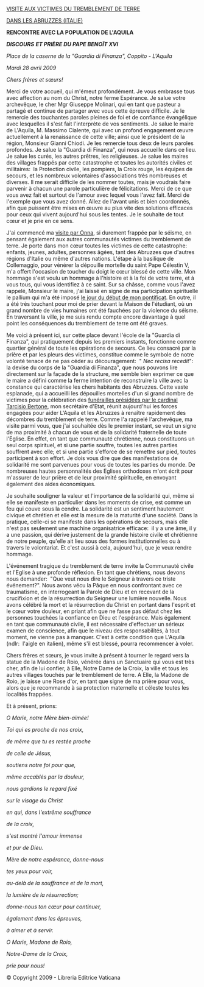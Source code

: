 [VISITE AUX VICTIMES DU TREMBLEMENT DE TERRE](http://www.vatican.va/holy_father/benedict_xvi/travels/2009/index_abruzzo_fr.htm)

[DANS LES ABRUZZES (ITALIE)](http://www.vatican.va/holy_father/benedict_xvi/travels/2009/index_abruzzo_fr.htm)

**RENCONTRE AVEC LA POPULATION DE L'AQUILA**

***DISCOURS*** ***ET PRIÈRE DU PAPE BENOÎT XVI***

*Place de la caserne de la "Guardia di Finanza", Coppito - L'Aquila*

*Mardi 28 avril 2009*

*Chers frères et sœurs!*

Merci de votre accueil, qui m'émeut profondément. Je vous embrasse tous avec affection au nom du Christ, notre ferme Espérance. Je salue votre archevêque, le cher Mgr Giuseppe Molinari, qui en tant que pasteur a partagé et continue de partager avec vous cette épreuve difficile. Je le remercie des touchantes paroles pleines de foi et de confiance évangélique avec lesquelles il s'est fait l'interprète de vos sentiments. Je salue le maire de L'Aquila, M. Massimo Cialente, qui avec un profond engagement œuvre actuellement à la renaissance de cette ville; ainsi que le président de la région, Monsieur Gianni Chiodi. Je les remercie tous deux de leurs paroles profondes. Je salue la "Guardia di Finanza", qui nous accueille dans ce lieu. Je salue les curés, les autres prêtres, les religieuses. Je salue les maires des villages frappés par cette catastrophe et toutes les autorités civiles et militaires:  la Protection civile, les pompiers, la Croix rouge, les équipes de secours, et les nombreux volontaires d'associations très nombreuses et diverses. Il me serait difficile de les nommer toutes, mais je voudrais faire parvenir à chacun une parole particulière de félicitations. Merci de ce que vous avez fait et surtout de l'amour avec lequel vous l'avez fait. Merci de l'exemple que vous avez donné. Allez de l'avant unis et bien coordonnés, afin que puissent être mises en œuvre au plus vite des solutions efficaces pour ceux qui vivent aujourd'hui sous les tentes. Je le souhaite de tout cœur et je prie en ce sens.

J'ai commencé ma [visite par Onna](/content/benedict-xvi/fr/speeches/2009/april/documents/hf_ben-xvi_spe_20090428_sisma-onna.html), si durement frappée par le séisme, en pensant également aux autres communautés victimes du tremblement de terre. Je porte dans mon cœur toutes les victimes de cette catastrophe:  enfants, jeunes, adultes, personnes âgées, tant des Abruzzes que d'autres régions d'Italie ou même d'autres nations. L'étape à la basilique de Collemaggio, pour vénérer la dépouille mortelle du saint Pape Célestin V, m'a offert l'occasion de toucher du doigt le cœur blessé de cette ville. Mon hommage s'est voulu un hommage à l'histoire et à la foi de votre terre, et à vous tous, qui vous identifiez à ce saint. Sur sa châsse, comme vous l'avez rappelé, Monsieur le maire, j'ai laissé en signe de ma participation spirituelle le pallium qui m'a été imposé [le jour du début de mon pontificat](http://www.vatican.va/holy_father/benedict_xvi/elezione/index_fr.htm). En outre, il a été très touchant pour moi de prier devant la Maison de l'étudiant, où un grand nombre de vies humaines ont été fauchées par la violence du séisme. En traversant la ville, je me suis rendu compte encore davantage à quel point les conséquences du tremblement de terre ont été graves.

Me voici à présent ici, sur cette place devant l'école de la "Guardia di Finanza", qui pratiquement depuis les premiers instants, fonctionne comme quartier général de toute les opérations de secours. Ce lieu consacré par la prière et par les pleurs des victimes, constitue comme le symbole de notre volonté tenace de ne pas céder au découragement:  " *Nec recisa recedit*":  la devise du corps de la "Guardia di Finanza", que nous pouvons lire directement sur la façade de la structure, me semble bien exprimer ce que le maire a défini comme la ferme intention de reconstruire la ville avec la constance qui caractérise les chers habitants des Abruzzes. Cette vaste esplanade, qui a accueilli les dépouilles mortelles d'un si grand nombre de victimes pour la célébration des [funérailles présidées par le cardinal Tarcisio Bertone](http://www.vatican.va/roman_curia/secretariat_state/card-bertone/2009/documents/rc_seg-st_20090410_esequie-abruzzo_fr.html), mon secrétaire d'Etat, réunit aujourd'hui les forces engagées pour aider L'Aquila et les Abruzzes à renaître rapidement des décombres du tremblement de terre. Comme l'a rappelé l'archevêque, ma visite parmi vous, que j'ai souhaitée dès le premier instant, se veut un signe de ma proximité à chacun de vous et de la solidarité fraternelle de toute l'Eglise. En effet, en tant que communauté chrétienne, nous constituons un seul corps spirituel, et si une partie souffre, toutes les autres parties souffrent avec elle; et si une partie s'efforce de se remettre sur pied, toutes participent à son effort. Je dois vous dire que des manifestations de solidarité me sont parvenues pour vous de toutes les parties du monde. De nombreuses hautes personnalités des Eglises orthodoxes m'ont écrit pour m'assurer de leur prière et de leur proximité spirituelle, en envoyant également des aides économiques.

Je souhaite souligner la valeur et l'importance de la solidarité qui, même si elle se manifeste en particulier dans les moments de crise, est comme un feu qui couve sous la cendre. La solidarité est un sentiment hautement civique et chrétien et elle est la mesure de la maturité d'une société. Dans la pratique, celle-ci se manifeste dans les opérations de secours, mais elle n'est pas seulement une machine organisatrice efficace:  il y a une âme, il y a une passion, qui dérive justement de la grande histoire civile et chrétienne de notre peuple, qu'elle ait lieu sous des formes institutionnelles ou à travers le volontariat. Et c'est aussi à cela, aujourd'hui, que je veux rendre hommage.

L'événement tragique du tremblement de terre invite la Communauté civile et l'Eglise à une profonde réflexion. En tant que chrétiens, nous devons nous demander:  "Que veut nous dire le Seigneur à travers ce triste événement?". Nous avons vécu la Pâque en nous confrontant avec ce traumatisme, en interrogeant la Parole de Dieu et en recevant de la crucifixion et de la résurrection du Seigneur une lumière nouvelle. Nous avons célébré la mort et la résurrection du Christ en portant dans l'esprit et le cœur votre douleur, en priant afin que ne fasse pas défaut chez les personnes touchées la confiance en Dieu et l'espérance. Mais également en tant que communauté civile, il est nécessaire d'effectuer un sérieux examen de conscience, afin que le niveau des responsabilités, à tout moment, ne vienne pas à manquer. C'est à cette condition que L'Aquila (ndlr:  l'aigle en italien), même s'il est blessé, pourra recommencer à voler.

Chers frères et sœurs, je vous invite à présent à tourner le regard vers la statue de la Madone de Roio, vénérée dans un Sanctuaire qui vous est très cher, afin de lui confier, à Elle, Notre Dame de la Croix, la ville et tous les autres villages touchés par le tremblement de terre. A Elle, la Madone de Roio, je laisse une Rose d'or, en tant que signe de ma prière pour vous, alors que je recommande à sa protection maternelle et céleste toutes les localités frappées.

Et à présent, prions:

*O Marie, notre Mère bien-aimée!*

*Toi qui es proche de nos croix,*

*de même que tu es restée proche*

*de celle de Jésus,*

*soutiens notre foi pour que,*

*même accablés par la douleur,*

*nous gardions le regard fixé*

*sur le visage du Christ*

*en qui, dans l'extrême souffrance*

*de la croix,*

*s'est montré l'amour immense*

*et pur de Dieu.*

*Mère de notre espérance, donne-nous*

*tes yeux pour voir,*

*au-delà de la souffrance et de la mort,*

*la lumière de la résurrection;*

*donne-nous ton cœur pour continuer,*

*également dans les épreuves,*

*à aimer et à servir.*

*O Marie, Madone de Roio,*

*Notre-Dame de la Croix,*

*prie pour nous!*

© Copyright 2009 - Libreria Editrice Vaticana